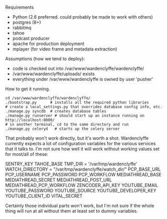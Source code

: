 Requirements

* Python (2.6 preferred. could probably be made to work with others)
* postgres (8+)
* rabbitmq
* tahoe
* podcast producer
* apache for production deployment
* mplayer (for video frame and metadata extraction)

Assumptions (how we tend to deploy):

* code is checked out into /var/www/wardenclyffe/wardenclyffe/
* /var/www/wardenclyffe/uploads/ exists
* everything under /var/www/wardenclyffe is owned by user 'pusher'

How to get it running. 

    cd /var/www/wardenclyffe/wardenclyffe/
    ./bootstrap.py      # installs all the required python libraries
    # create a local_settings.py that overrides database config info, etc.
    ./manage.py syncdb  # creates database tables
    ./manage.py runserver # should start up an instance running on http://localhost:8000/
    # in another terminal, cd to the same directory and run
    ./manage.py celeryd   # starts up the celery server

That probably won't work directly, but it's worth a shot. Wardenclyffe
currently expects a lot of configuration variables for the various
services that it talks to. I'm not sure how well it will work without
working values set for most/all of these:

SENTRY_KEY
TAHOE_BASE
TMP_DIR = '/var/tmp/wardenclyffe'
WATCH_DIRECTORY = "/var/tmp/wardenclyffe/watch_dir/"
PCP_BASE_URL
PCP_USERNAME
PCP_PASSWORD
PCP_WORKFLOW
MEDIATHREAD_BASE
MEDIATHREAD_SECRET
MEDIATHREAD_POST_URL
MEDIATHREAD_PCP_WORKFLOW
ZENCODER_API_KEY
YOUTUBE_EMAIL
YOUTUBE_PASSWORD
YOUTUBE_SOURCE
YOUTUBE_DEVELOPER_KEY
YOUTUBE_CLIENT_ID
VITAL_SECRET

Certainly those individual parts won't work, but I'm not sure if the
whole thing will run at all without them at least set to dummy variables.

